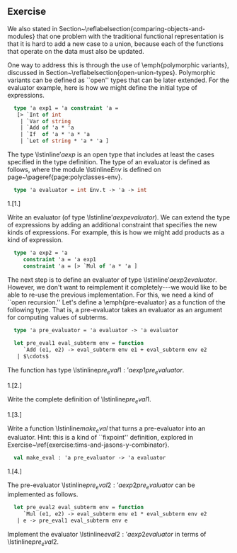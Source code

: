   
  
## Exercise
  We also stated in
  Section~\reflabelsection{comparing-objects-and-modules} that one
  problem with the traditional functional representation is that it is hard to add a
  new case to a union, because each of the functions that operate on the
  data must also be updated.
  
  One way to address this is through the use of \emph{polymorphic
  variants}, discussed in Section~\reflabelsection{open-union-types}.
  Polymorphic variants can be defined as ``open'' types that can be
  later extended.  For the evaluator example, here is how we might
  define the initial type of expressions.
  
```ocaml
  type 'a exp1 = 'a constraint 'a =
   [> `Int of int
    | `Var of string
    | `Add of 'a * 'a
    | `If  of 'a * 'a * 'a
    | `Let of string * 'a * 'a ]
```
  The type \lstinline$'a exp$ is an open type that includes at least
  the cases specified in the type definition.
  The type of an evaluator is defined as follows, where the
  module \lstinline$Env$ is defined on
  page~\pageref{page:polyclasses-env}.
  
```ocaml
  type 'a evaluator = int Env.t -> 'a -> int
```
1.[1.]
  
  Write an evaluator (of type \lstinline$'a exp evaluator$).
  We can extend the type of expressions by adding an additional constraint
  that specifies the new kinds of expressions.  For example, this is how we might
  add products as a kind of expression.
  
```ocaml
  type 'a exp2 = 'a
     constraint 'a = 'a exp1
     constraint 'a = [> `Mul of 'a * 'a ]
```
  The next step is to define an evaluator of type
  \lstinline$'a exp2 evaluator$.
  However, we don't want to reimplement it
  completely---we would like to be able to re-use the previous
  implementation.  For this, we need a kind of ``open recursion.''
  Let's define a \emph{pre-evaluator} as a function of the following
  type.  That is, a pre-evaluator takes an evaluator as an argument
  for computing values of subterms.
  
```ocaml
  type 'a pre_evaluator = 'a evaluator -> 'a evaluator
  
  let pre_eval1 eval_subterm env = function
     `Add (e1, e2) -> eval_subterm env e1 + eval_subterm env e2
   | $\cdots$
```
  The function has type \lstinline$pre_eval1 : 'a exp1 pre_evaluator$.
  
1.[2.]
  
  Write the complete definition of \lstinline$pre_eval1$.
  
1.[3.]
  
  Write a function \lstinline$make_eval$ that turns a pre-evaluator into
  an evaluator.  Hint: this is a kind of ``fixpoint'' definition, explored
  in Exercise~\ref{exercise:tims-and-jasons-y-combinator}.
  
```ocaml
  val make_eval : 'a pre_evaluator -> 'a evaluator
```
  
1.[4.]
  
  The pre-evaluator \lstinline$pre_eval2 : 'a exp2 pre_evaluator$
  can be implemented as follows.
  
```ocaml
  let pre_eval2 eval_subterm env = function
     `Mul (e1, e2) -> eval_subterm env e1 * eval_subterm env e2
   | e -> pre_eval1 eval_subterm env e
```
  Implement the evaluator \lstinline$eval2 : 'a exp2 evaluator$
  in terms of \lstinline$pre_eval2$.
  
